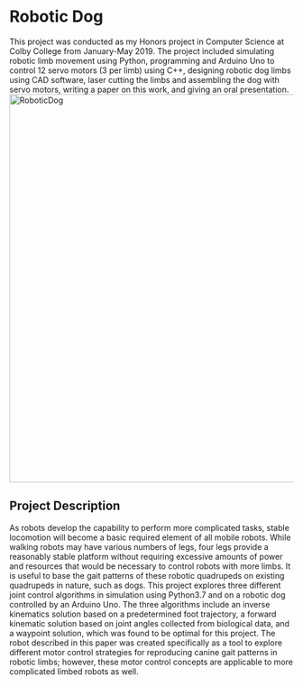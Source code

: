 # Robotic Dog
This project was conducted as my Honors project in Computer Science at Colby College from January-May 2019. The project included simulating robotic limb movement using Python, programming and Arduino Uno to control 12 servo motors (3 per limb) using C++, designing robotic dog limbs using CAD software, laser cutting the limbs and assembling the dog with servo motors, writing a paper on this work, and giving an oral presentation.
<img width="689" alt="RoboticDog" src="https://github.com/rskarp/robotic-dog/assets/25010692/3f9f1ffc-6ab9-4af5-b160-4f3d5532ff12">

## Project Description
As robots develop the capability to perform more complicated tasks, stable locomotion will become a basic required element of all mobile robots. While walking robots may have various numbers of legs, four legs provide a reasonably stable platform without requiring excessive amounts of power and resources that would be necessary to control robots with more limbs. It is useful to base the gait patterns of these robotic quadrupeds on existing quadrupeds in nature, such as dogs. This project explores three different joint control algorithms in simulation using Python3.7 and on a robotic dog controlled by an Arduino Uno. The three algorithms include an inverse kinematics solution based on a predetermined foot trajectory, a forward kinematic solution based on joint angles collected from biological data, and a waypoint solution, which was found to be optimal for this project. The robot described in this paper was created specifically as a tool to explore different motor control strategies for reproducing canine gait patterns in robotic limbs; however, these motor control concepts are applicable to more complicated limbed robots as well.
